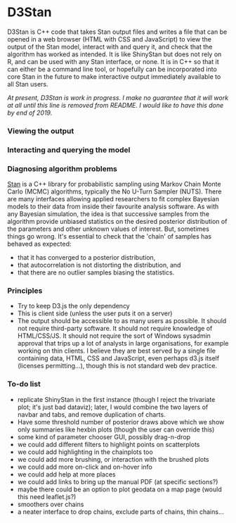 D3Stan
================

D3Stan is C++ code that takes Stan output files and writes a file that can be opened in a web browser (HTML with CSS and JavaScript) to view the output of the Stan model, interact with and query it, and check that the algorithm has worked as intended. It is like ShinyStan but does not rely on R, and can be used with any Stan interface, or none. It is in C++ so that it can either be a command line tool, or hopefully can be incorporated into core Stan in the future to make interactive output immediately available to all Stan users.

*At present, D3Stan is work in progress. I make no guarantee that it will  work at all until this line is removed from README. I would like to have this done by end of 2019.*

### Viewing the output

### Interacting and querying the model

### Diagnosing algorithm problems

[Stan](http://mc-stan.org) is a C++ library for probabilistic sampling using Markov Chain Monte Carlo (MCMC) algorithms, typically the No U-Turn Sampler (NUTS). There are many interfaces allowing applied researchers to fit complex Bayesian models to their data from inside their favourite analysis software. As with any Bayesian simulation, the idea is that successive samples from the algorithm provide unbiased statistics on the desired posterior distribution of the parameters and other unknown values of interest. But, sometimes things go wrong. It's essential to check that the 'chain' of samples has behaved as expected:
* that it has converged to a posterior distribution,
* that autocorrelation is not distorting the distribution, and
* that there are no outlier samples biasing the statistics.

### Principles
* Try to keep D3.js the only dependency
* This is client side (unless the user puts it on a server)
* The output should be accessible to as many users as possible. It should not require third-party software. It should not require knowledge of HTML/CSS/JS. It should not require the sort of Windows sysadmin approval that trips up a lot of analysts in large organisations, for example working on thin clients. I believe they are best served by a single file containing data, HTML, CSS and JavaScript, even perhaps d3.js itself (licenses permitting...), though this is not standard web dev practice.


### To-do list
* replicate ShinyStan in the first instance (though I reject the trivariate plot; it's just bad dataviz); later, I would combine the two layers of navbar and tabs, and remove duplication of charts.
* Have some threshold number of posterior draws above which we show only summaries like hexbin plots (though the user can override this)
* some kind of parameter chooser GUI, possibly drag-n-drop
* we could add different filters to highlight points on scatterplots
* we could add highlighting in the chainplots too
* we could add more brushing, or interaction with the brushed plots
* we could add more on-click and on-hover info
* we could add help at more places
* we could add links to bring up the manual PDF (at specific sections?)
* maybe there could be an option to plot geodata on a map page (would this need leaflet.js?)
* smoothers over chains
* a neater interface to drop chains, exclude parts of chains, thin chains...

